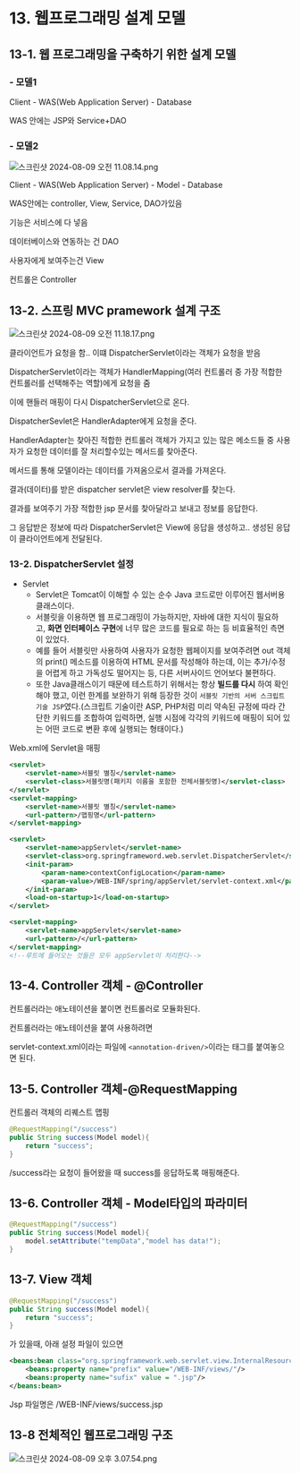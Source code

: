 # 13. 웹프로그래밍 설계 모델

## 13-1. 웹 프로그래밍을 구축하기 위한 설계 모델

### - 모델1

Client - WAS(Web Application Server) - Database

WAS 안에는 JSP와 Service+DAO

### - 모델2

![스크린샷 2024-08-09 오전 11.08.14.png](13%20%E1%84%8B%E1%85%B0%E1%86%B8%E1%84%91%E1%85%B3%E1%84%85%E1%85%A9%E1%84%80%E1%85%B3%E1%84%85%E1%85%A2%E1%84%86%E1%85%B5%E1%86%BC%20%E1%84%89%E1%85%A5%E1%86%AF%E1%84%80%E1%85%A8%20%E1%84%86%E1%85%A9%E1%84%83%E1%85%A6%E1%86%AF%206a3dade45b384a33a27412898bfaf584/%25E1%2584%2589%25E1%2585%25B3%25E1%2584%258F%25E1%2585%25B3%25E1%2584%2585%25E1%2585%25B5%25E1%2586%25AB%25E1%2584%2589%25E1%2585%25A3%25E1%2586%25BA_2024-08-09_%25E1%2584%258B%25E1%2585%25A9%25E1%2584%258C%25E1%2585%25A5%25E1%2586%25AB_11.08.14.png)

Client - WAS(Web Application Server) - Model - Database

WAS안에는 controller, View, Service, DAO가있음

기능은 서비스에 다 넣음

데이터베이스와 연동하는 건 DAO

사용자에게 보여주는건 View

컨트롤은 Controller

## 13-2. 스프링 MVC pramework 설계 구조

![스크린샷 2024-08-09 오전 11.18.17.png](13%20%E1%84%8B%E1%85%B0%E1%86%B8%E1%84%91%E1%85%B3%E1%84%85%E1%85%A9%E1%84%80%E1%85%B3%E1%84%85%E1%85%A2%E1%84%86%E1%85%B5%E1%86%BC%20%E1%84%89%E1%85%A5%E1%86%AF%E1%84%80%E1%85%A8%20%E1%84%86%E1%85%A9%E1%84%83%E1%85%A6%E1%86%AF%206a3dade45b384a33a27412898bfaf584/03f9cbcb-709e-4033-a11c-d23e2d677749.png)

클라이언트가 요청을 함.. 이떄 DispatcherServlet이라는 객체가 요청을 받음

DispatcherServlet이라는 객체가 HandlerMapping(여러 컨트롤러 중 가장 적합한 컨트롤러를 선택해주는 역할)에게 요청을 줌

이에 핸들러 매핑이 다시 DispatcherServlet으로 온다. 

DispatcherSevlet은 HandlerAdapter에게 요청을 준다.

HandlerAdapter는 찾아진 적합한 컨트롤러 객체가 가지고 있는 많은 메소드들 중 사용자가 요청한 데이터를 잘 처리할수있는 메서드를 찾아준다.

메서드를 통해 모델이라는 데이터를 가져옴으로서 결과를 가져온다.

결과(데이터)를 받은 dispatcher servlet은 view resolver를 찾는다.

결과를 보여주기 가장 적합한 jsp 문서를 찾아달라고 보내고 정보를 응답한다.

그 응답받은 정보에 따라 DispatcherServlet은 View에 응답을 생성하고.. 생성된 응답이 클라이언트에게 전달된다.

### 13-2. DispatcherServlet 설정

- Servlet
    - Servlet은 Tomcat이 이해할 수 있는 순수 Java 코드로만 이루어진 웹서버용 클래스이다.
    - 서블릿을 이용하면 웹 프로그래밍이 가능하지만, 자바에 대한 지식이 필요하고, **화면 인터페이스 구현**에 너무 많은 코드를 필요로 하는 등 비효율적인 측면이 있었다.
    - 예를 들어 서블릿만 사용하여 사용자가 요청한 웹페이지를 보여주려면 out 객체의 print() 메소드를 이용하여 HTML 문서를 작성해야 하는데, 이는 추가/수정을 어렵게 하고 가독성도 떨어지는 등, 다른 서버사이드 언어보다 불편하다.
    - 또한 Java클래스이기 때문에 테스트하기 위해서는 항상 **빌드를 다시** 하여 확인해야 했고, 이런 한계를 보완하기 위해 등장한 것이 `서블릿 기반의 서버 스크립트 기술 JSP`였다.(스크립트 기술이란 ASP, PHP처럼 미리 약속된 규정에 따라 간단한 키워드를 조합하여 입력하면, 실행 시점에 각각의 키워드에 매핑이 되어 있는 어떤 코드로 변환 후에 실행되는 형태이다.)

Web.xml에 Servlet을 매핑

```xml
<servlet>
	<servlet-name>서블릿 별칭</servlet-name>
	<servlet-class>서블릿명(패키지 이름을 포함한 전체서블릿명)</servlet-class>
</servlet>
<servlet-mapping>
	<servlet-name>서블릿 별칭</servlet-name>
	<url-pattern>/맵핑명</url-pattern>
</servlet-mapping>
```

```xml
<servlet>
	<servlet-name>appServlet</servlet-name>
	<servlet-class>org.springframeword.web.servlet.DispatcherServlet</servlet-class>
	<init-param>
		<param-name>contextConfigLocation</param-name>
		<param-value>/WEB-INF/spring/appServlet/servlet-context.xml</param-value>
	</init-param>
	<load-on-startup>1</load-on-startup>
</servlet>

<servlet-mapping>
	<servlet-name>appServlet</servlet-name>
	<url-pattern>/</url-pattern>
</servlet-mapping>
<!--루트에 들어오는 것들은 모두 appServlet이 처리한다-->
```

## 13-4. Controller 객체 - @Controller

컨트롤러라는 애노테이션을 붙이면 컨트롤러로 모듈화된다.

컨트롤러라는 애노테이션을 붙여 사용하려면 

servlet-context.xml이라는 파일에 `<annotation-driven/>`이라는 태그를 붙여놓으면 된다.

## 13-5. Controller 객체-@RequestMapping

컨트롤러 객체의 리퀘스트 맵핑

```java
@RequestMapping("/success")
public String success(Model model){
	return "success";
}
```

/success라는 요청이 들어왔을 때 success를 응답하도록 매핑해준다.

## 13-6. Controller 객체 - Model타입의 파라미터

```java
@RequestMapping("/success")
public String success(Model model){
	model.setAttribute("tempData","model has data!");
}
```

## 13-7. View 객체

```java
@RequestMapping("/success")
public String success(Model model){
	return "success";
}
```

가 있을때, 아래 설정 파일이 있으면

```xml
<beans:bean class="org.springframework.web.servlet.view.InternalResourceViewResorver">
	<beans:property name="prefix" value="/WEB-INF/views/"/>
	<beans:property name="sufix" value = ".jsp"/>
</beans:bean>
```

Jsp 파일명은 /WEB-INF/views/success.jsp

## 13-8 전체적인 웹프로그래밍 구조

![스크린샷 2024-08-09 오후 3.07.54.png](13%20%E1%84%8B%E1%85%B0%E1%86%B8%E1%84%91%E1%85%B3%E1%84%85%E1%85%A9%E1%84%80%E1%85%B3%E1%84%85%E1%85%A2%E1%84%86%E1%85%B5%E1%86%BC%20%E1%84%89%E1%85%A5%E1%86%AF%E1%84%80%E1%85%A8%20%E1%84%86%E1%85%A9%E1%84%83%E1%85%A6%E1%86%AF%206a3dade45b384a33a27412898bfaf584/%25E1%2584%2589%25E1%2585%25B3%25E1%2584%258F%25E1%2585%25B3%25E1%2584%2585%25E1%2585%25B5%25E1%2586%25AB%25E1%2584%2589%25E1%2585%25A3%25E1%2586%25BA_2024-08-09_%25E1%2584%258B%25E1%2585%25A9%25E1%2584%2592%25E1%2585%25AE_3.07.54.png)